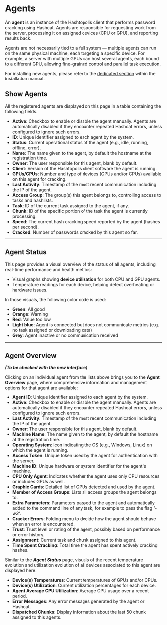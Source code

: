 # Agents

An **agent** is an instance of the Hashtopolis client that performs password cracking using Hashcat. Agents are responsible for requesting work from the server, processing it on assigned devices (CPU or GPU), and reporting results back.

Agents are not necessarily tied to a full system — multiple agents can run on the same physical machine, each targeting a specific device. For example, a server with multiple GPUs can host several agents, each bound to a different GPU, allowing fine-grained control and parallel task execution.

For installing new agents, please refer to the [dedicated section](../installation_guidelines/basic_install.md#agent-installation) within the installation manual.


## Show Agents

All the registered agents are displayed on this page in a table containing the following fields. 

- **Active**: Checkbox to enable or disable the agent manually. Agents are automatically disabled if they encounter repeated Hashcat errors, unless configured to ignore such errors.
- **ID**: Unique identifier assigned to each agent by the system.
- **Status**: Current operational status of the agent (e.g., idle, running, offline, error).
- **Name**: The name given to the agent, by default the hostname at the registration time.
- **Owner**: The user responsible for this agent, blank by default.
- **Client**: Version of the Hashtopolis client software the agent is running.
- **GPUs/CPUs**: Number and type of devices (GPUs and/or CPUs) available on this agent for cracking.
- **Last Activity**: Timestamp of the most recent communication including the IP of the agent.
- **Access Group**: The group(s) this agent belongs to, controlling access to tasks and hashlists.
- **Task**: ID of the current task assigned to the agent, if any.
- **Chunk**: ID of the specific portion of the task the agent is currently processing.
- **Speed**: The current hash cracking speed reported by the agent (hashes per second).
- **Cracked**: Number of passwords cracked by this agent so far.

---

## Agent Status

This page provides a visual overview of the status of all agents, including real-time performance and health metrics:

- Visual graphs showing **device utilization** for both CPU and GPU agents.
- Temperature readings for each device, helping detect overheating or hardware issues.

In those visuals, the following color code is used:

- **Green**: All good
- **Orange**: Warning
- **Red**: Value too low
- **Light blue**: Agent is connected but does not communicate metrics (e.g. no task assigned or downloading data)
- **Grey**: Agent inactive or no communication received

---

## Agent Overview 
***(To be checked with the new interface)***

Clicking on an individual agent from the lists above brings you to the **Agent Overview** page, where comprehensive information and management options for that agent are available:

- **Agent ID**: Unique identifier assigned to each agent by the system.
- **Active**: Checkbox to enable or disable the agent manually. Agents are automatically disabled if they encounter repeated Hashcat errors, unless configured to ignore such errors.
- **Last Activity**: Timestamp of the most recent communication including the IP of the agent.
- **Owner**: The user responsible for this agent, blank by default.
- **Machine Name**: The name given to the agent, by default the hostname at the registration time.
- **Operating System**: Icon indicating the OS (e.g., Windows, Linux) on which the agent is running.
- **Access Token**: Unique token used by the agent for authentication with the server.
- **Machine ID**: Unique hardware or system identifier for the agent's machine.
- **CPU Only Agent**: Indicates whether the agent uses only CPU resources or includes GPUs as well.
- **Graphic Cards**: Detailed list of GPUs detected and used by the agent.
- **Member of Access Groups**: Lists all access groups the agent belongs to.
- **Extra Parameters**: Parameters passed to the agent and automatically added to the command line of any task, for example to pass the flag *'-w3'*.
- **Cracker Errors**: Folding menu to decide how the agent should behave when an error is encountered.
- **Trust**: Trust level or rating of the agent, possibly based on performance or error history.
- **Assignment**: Current task and chunk assigned to this agent.
- **Time Spent Cracking**: Total time the agent has spent actively cracking hashes.

Similar to the ***Agent Status*** page, visuals of the recent temperature evolution and utilization evolution of all devices associated to this agent are displayed here. 

- **Device(s) Temperatures**: Current temperatures of GPUs and/or CPUs.
- **Device(s) Utilization**: Current utilization percentages for each device.
- **Agent Average CPU Utilization**: Average CPU usage over a recent period.
- **Error Messages**: Any error messages generated by the agent or Hashcat.
- **Dispatched Chunks**: Display information about the last 50 chunk assigned to this agents.